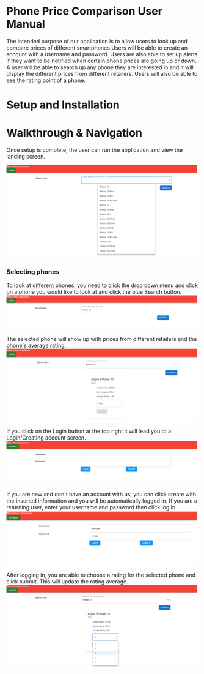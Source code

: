 # Phone Price Comparison User Manual

The intended purpose of our application is to allow users to look up and compare prices of different smartphones.Users will be able to create an account with a username and password. Users are also able to set up alerts if they want to be notified when certain phone prices are going up or down. A user will be able to search up any phone they are interested in and it will display the different prices from different retailers. Users will also be able to see the rating point of a phone.
# Setup and Installation




# Walkthrough & Navigation
  Once setup is complete, the user can run the application and view the landing screen.

  <img src=https://github.com/vietle96/CSE412-Final-Project/blob/db0cb778178d63446bb216d0f4554f4120e08f8f/Screenshots/1.png width="500">

### Selecting phones
  To look at different phones, you need to click the drop down menu and click on a phone you would like to look at and click the blue Search button.
  <img src=https://github.com/vietle96/CSE412-Final-Project/blob/bf89205409fcb7df3072f3bff232806a8f725922/Screenshots/2.png width="500">

  The selected phone will show up with prices from different retailers and the phone's average rating.
  <img src=https://github.com/vietle96/CSE412-Final-Project/blob/bf89205409fcb7df3072f3bff232806a8f725922/Screenshots/3.png width="500">

  If you click on the Login button at the top right it will lead you to a Login/Creating account screen.
  <img src=https://github.com/vietle96/CSE412-Final-Project/blob/bf89205409fcb7df3072f3bff232806a8f725922/Screenshots/4.png width="500">

  If you are new and don't have an account with us, you can click create with the inserted information and you will be automatically logged in.
  If you are a returning user, enter your username and password then click log in.
  <img src=https://github.com/vietle96/CSE412-Final-Project/blob/bf89205409fcb7df3072f3bff232806a8f725922/Screenshots/5.png width="500">

  After logging in, you are able to choose a rating for the selected phone and click submit. This will update the rating average.
  <img src=https://github.com/vietle96/CSE412-Final-Project/blob/bf89205409fcb7df3072f3bff232806a8f725922/Screenshots/6.png width="500">
